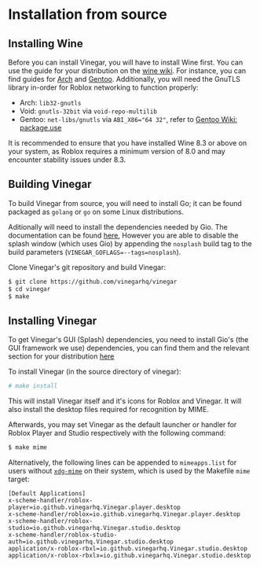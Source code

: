 # Installation from source

## Installing Wine
Before you can install Vinegar, you will have to install Wine first. You can use the guide for your distribution on the [wine wiki](https://wiki.winehq.org/Download). For instance, you can find guides for [Arch](https://wiki.archlinux.org/title/wine) and [Gentoo](https://wiki.gentoo.org/wiki/Wine). Additionally, you will need the GnuTLS library in-order for Roblox networking to function properly:

- Arch: `lib32-gnutls`
- Void: `gnutls-32bit` via `void-repo-multilib`
- Gentoo: `net-libs/gnutls` via `ABI_X86="64 32"`, refer to [Gentoo Wiki: package.use](https://wiki.gentoo.org/wiki//etc/portage/package.use)

It is recommended to ensure that you have installed Wine 8.3 or above on your system, as Roblox requires a minimum version of 8.0 and may encounter stability issues under 8.3. 

## Building Vinegar

To build Vinegar from source, you will need to install Go; it can be found packaged as `golang` or `go` on some Linux distributions.

Aditionally will need to install the dependencies needed by Gio. The documentation can be found [here](https://gioui.org/doc/install/linux), However you are able to disable the splash window (which uses Gio) by appending the `nosplash` build tag to the build parameters (`VINEGAR_GOFLAGS=--tags=nosplash`).


Clone Vinegar's git repository and build Vinegar:

```sh
$ git clone https://github.com/vinegarhq/vinegar
$ cd vinegar
$ make
```

## Installing Vinegar

To get Vinegar's GUI (Splash) dependencies, you need to install Gio's (the GUI framework we use) dependencies, you can find them and the relevant section for your distribution [here](https://gioui.org/doc/install/linux)

To install Vinegar (in the source directory of vinegar):
```sh
# make install
```
This will install Vinegar itself and it's icons for Roblox and Vinegar. It will also install the desktop files required for recognition by MIME.

Afterwards, you may set Vinegar as the default launcher or handler for Roblox Player and Studio respectively with the following command:
```sh
$ make mime
```

Alternatively, the following lines can be appended to `mimeapps.list` for users without [`xdg-mime`](https://linux.die.net/man/1/xdg-mime) on their system, which is used by the Makefile `mime` target:

```
[Default Applications]
x-scheme-handler/roblox-player=io.github.vinegarhq.Vinegar.player.desktop
x-scheme-handler/roblox=io.github.vinegarhq.Vinegar.player.desktop
x-scheme-handler/roblox-studio=io.github.vinegarhq.Vinegar.studio.desktop
x-scheme-handler/roblox-studio-auth=io.github.vinegarhq.Vinegar.studio.desktop
application/x-roblox-rbxl=io.github.vinegarhq.Vinegar.studio.desktop
application/x-roblox-rbxlx=io.github.vinegarhq.Vinegar.studio.desktop
```
